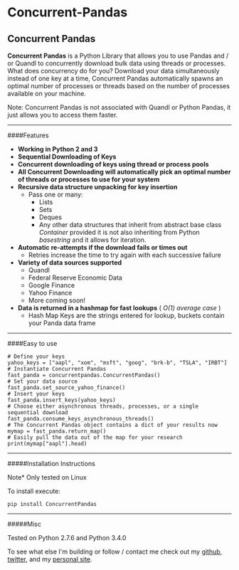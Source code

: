 Concurrent-Pandas
=================


Concurrent Pandas
-------------

**Concurrent Pandas** is a Python Library that allows you to use Pandas and / or Quandl to concurrently download bulk data using threads or processes. What does concurrency do for you? Download your data simultaneously instead of one key at a time, Concurrent Pandas automatically spawns an optimal number of processes or threads based on the number of processes available on your machine. 

Note: Concurrent Pandas is not associated with Quandl or Python Pandas, it just allows you to access them faster. 

---
####Features

- **Working in Python 2 and 3**
- **Sequential Downloading of Keys**
- **Concurrent downloading of keys using thread or process pools**
- **All Concurrent Downloading will automatically pick an optimal number of threads or processes to use for your system**
- **Recursive data structure unpacking for key insertion**
  - Pass one or many:
    - Lists
    - Sets 
    - Deques
    - Any other data structures that inherit from abstract base class *Container* provided it is not also inheriting from Python *basestring* and it allows for iteration.
- **Automatic re-attempts if the download fails or times out**
  - Retries increase the time to try again with each successive failure
- **Variety of data sources supported**
  - Quandl
  - Federal Reserve Economic Data
  - Google Finance
  - Yahoo Finance
  - More coming soon!
- **Data is returned in a hashmap for fast lookups** ( *O(1) average case* )
  - Hash Map Keys are the strings entered for lookup, buckets contain your Panda data frame


---
####Easy to use
```
# Define your keys
yahoo_keys = ["aapl", "xom", "msft", "goog", "brk-b", "TSLA", "IRBT"]
# Instantiate Concurrent Pandas
fast_panda = concurrentpandas.ConcurrentPandas()
# Set your data source
fast_panda.set_source_yahoo_finance()
# Insert your keys
fast_panda.insert_keys(yahoo_keys)
# Choose either asynchronous threads, processes, or a single sequential download
fast_panda.consume_keys_asynchronous_threads()
# The Concurrent Pandas object contains a dict of your results now
mymap = fast_panda.return_map()
# Easily pull the data out of the map for your research
print(mymap["aapl"].head)
```

---
#####Installation Instructions

Note* Only tested on Linux

To install execute:
```
pip install ConcurrentPandas
```

---
#####Misc

Tested on Python 2.7.6 and Python 3.4.0 

To see what else I'm building or follow / contact me check out my [github][1], [twitter][3], and my [personal site][2]. 

[1]: https://github.com/briwilcox
[2]: http://brianmwilcox.com/
[3]: https://twitter.com/brian_m_wilcox
